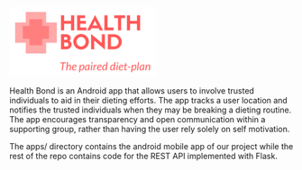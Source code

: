 ![logo](https://raw.githubusercontent.com/Yun-L/health-bond/master/logo.png)

Health Bond is an Android app that allows users to involve trusted individuals to aid in their dieting efforts. The app tracks a user location and notifies the trusted individuals when they may be breaking a dieting routine. The app encourages transparency and open communication within a supporting group, rather than having the user rely solely on self motivation.


The apps/ directory contains the android mobile app of our project while the rest of the repo contains code for the REST API implemented with Flask.